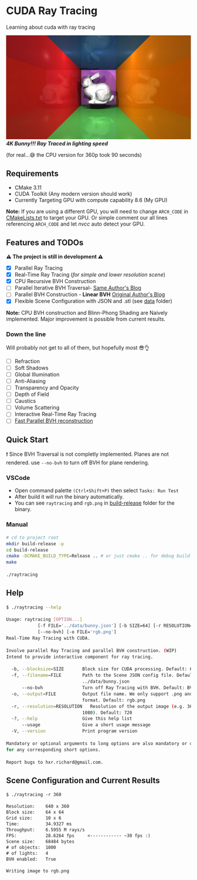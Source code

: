# CUDA Ray Tracing

Learning about cuda with ray tracing

![4K Bunny](images/4k_bunny.png)
***4K Bunny!!! Ray Traced in lighting speed***

(for real...😅 the CPU version for 360p took 90 seconds)

## Requirements

- CMake 3.11
- CUDA Toolkit (Any modern version should work)
- Currently Targeting GPU with compute capability 8.6 (My GPU)

**Note:** If you are using a different GPU, you will need to change `ARCH_CODE`
in [CMakeLists.txt](CMakeLists.txt) to target your GPU. Or simple comment our all lines referencing `ARCH_CODE` and let *nvcc* auto detect your GPU.

## Features and TODOs

**⚠️ The project is still in development ⚠️**

- [x] Parallel Ray Tracing
- [x] Real-Time Ray Tracing (*for simple and lower resolution scene*)
- [x] CPU Recursive BVH Construction
- [ ] Parallel Iterative BVH Traversal- [Same Author's Blog](https://developer.nvidia.com/blog/thinking-parallel-part-iv-prefix-sums/)
- [ ] Parallel BVH Construction - **Linear BVH** [Original Author's Blog](https://developer.nvidia.com/blog/thinking-parallel-part-iii-tree-construction-gpu/)
- [x] Flexible Scene Configuration with JSON and .stl (see [data](data) folder)

**Note:** CPU BVH construction and Blinn-Phong Shading are Naively implemented. Major improvement is possible from current results.

### Down the line

Will probably not get to all of them, but hopefully most 😎👌

- [ ] Refraction
- [ ] Soft Shadows
- [ ] Global Illumination
- [ ] Anti-Aliasing
- [ ] Transparency and Opacity
- [ ] Depth of Field
- [ ] Caustics
- [ ] Volume Scattering
- [ ] Interactive Real-Time Ray Tracing
- [ ] [Fast Parallel BVH
  reconstruction](https://research.nvidia.com/publication/2013-07_fast-parallel-construction-high-quality-bounding-volume-hierarchies)

## Quick Start

❗ Since BVH Traversal is not completly implemented. Planes are not rendered. use `--no-bvh` to turn off BVH for plane rendering.

### VSCode

- Open command palette `(Ctrl+Shift+P)` then select `Tasks: Run Test`
- After build it will run the binary automatically.
- You can see `raytracing` and `rgb.png` in [build-release](build-release) folder for the binary.

### Manual

```bash
# cd to project root
mkdir build-release -p 
cd build-release 
cmake -DCMAKE_BUILD_TYPE=Release .. # or just cmake .. for debug build
make

./raytracing
```

## Help

```bash
$ ./raytracing --help

Usage: raytracing [OPTION...]
            [-f FILE='../data/bunny.json'] [-b SIZE=64] [-r RESOLUTION=720]
            [--no-bvh] [-o FILE='rgb.png']
Real-Time Ray Tracing with CUDA.

Involve parallel Ray Tracing and parallel BVH construction. (WIP)
Intend to provide interactive component for ray tracing.

  -b, --blocksize=SIZE       Block size for CUDA processing. Default: 64 x 64
  -f, --filename=FILE        Path to the Scene JSON config file. Default:
                             ../data/bunny.json
      --no-bvh               Turn off Ray Tracing with BVH. Default: BVH is ON
  -o, --output=FILE          Output file name. We only support .png and .ppm
                             format. Default: rgb.png
  -r, --resolution=RESOLUTION   Resolution of the output image (e.g. 360, 720,
                             1080). Default: 720
  -?, --help                 Give this help list
      --usage                Give a short usage message
  -V, --version              Print program version

Mandatory or optional arguments to long options are also mandatory or optional
for any corresponding short options.

Report bugs to hxr.richard@gmail.com.
```

## Scene Configuration and Current Results
```
$ ./raytracing -r 360 

Resolution:    640 x 360
Block size:    64 x 64
Grid size:     10 x 6
Time:          34.9327 ms
Throughput:    6.5955 M rays/s
FPS:           28.6264 fps     <------------ ~30 fps :)
Scene size:    68484 bytes
# of objects:  1000
# of lights:   4
BVH enabled:   True

Writing image to rgb.png
```
